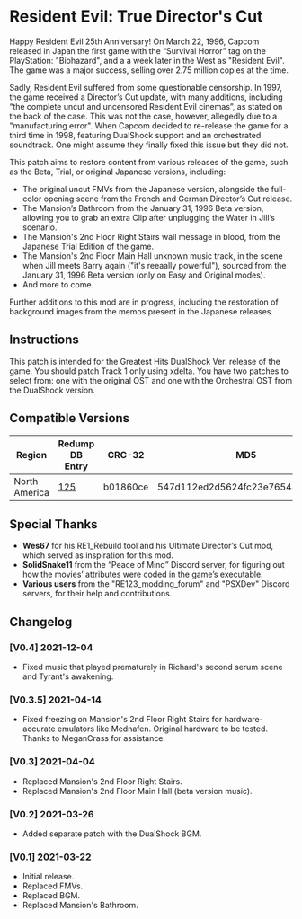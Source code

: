 # Resident Evil: True Director's Cut

Happy Resident Evil 25th Anniversary! On March 22, 1996, Capcom released in Japan the first game with the “Survival Horror” tag on the PlayStation: "Biohazard", and a a week later in the West as "Resident Evil". The game was a major success, selling over 2.75 million copies at the time.

Sadly, Resident Evil suffered from some questionable censorship. In 1997, the game received a Director’s Cut update, with many additions, including “the complete uncut and uncensored Resident Evil cinemas”, as stated on the back of the case. This was not the case, however, allegedly due to a "manufacturing error". When Capcom decided to re-release the game for a third time in 1998, featuring DualShock support and an orchestrated soundtrack. One might assume they finally fixed this issue but they did not.

This patch aims to restore content from various releases of the game, such as the Beta, Trial, or original Japanese versions, including:
- The original uncut FMVs from the Japanese version, alongside the full-color opening scene from the French and German Director’s Cut release.
- The Mansion’s Bathroom from the January 31, 1996 Beta version, allowing you to grab an extra Clip after unplugging the Water in Jill’s scenario.
- The Mansion's 2nd Floor Right Stairs wall message in blood, from the Japanese Trial Edition of the game.
- The Mansion's 2nd Floor Main Hall unknown music track, in the scene when Jill meets Barry again ("it's reeaally powerful"), sourced from the January 31, 1996 Beta version (only on Easy and Original modes).
- And more to come.

Further additions to this mod are in progress, including the restoration of background images from the memos present in the Japanese releases.

## Instructions
This patch is intended for the Greatest Hits DualShock Ver. release of the game. You should patch Track 1 only using xdelta. You have two patches to select from: one with the original OST and one with the Orchestral OST from the DualShock version.

## Compatible Versions
| Region            | Redump DB Entry | CRC-32   | MD5                                  | SHA-1                                      |
|------------------|------------|---------|--------------------------------------|-------------------------------------------|
| North America  | [125](http://redump.org/disc/125/) | b01860ce | 547d112ed2d5624fc23e765485f061bc | 08fbc01ae9c3d47aa93d2a99d69fa67a54e4982b |

## Special Thanks
- **Wes67** for his RE1_Rebuild tool and his Ultimate Director’s Cut mod, which served as inspiration for this mod.
- **SolidSnake11** from the “Peace of Mind” Discord server, for figuring out how the movies’ attributes were coded in the game’s executable.
- **Various users** from the "RE123_modding_forum" and "PSXDev" Discord servers, for their help and contributions.

## Changelog
### [V0.4] 2021-12-04
- Fixed music that played prematurely in Richard's second serum scene and Tyrant's awakening.

### [V0.3.5] 2021-04-14
- Fixed freezing on Mansion's 2nd Floor Right Stairs for hardware-accurate emulators like Mednafen. Original hardware to be tested. Thanks to MeganCrass for assistance.

### [V0.3] 2021-04-04
- Replaced Mansion's 2nd Floor Right Stairs.
- Replaced Mansion's 2nd Floor Main Hall (beta version music).

### [V0.2] 2021-03-26
- Added separate patch with the DualShock BGM.

### [V0.1] 2021-03-22
- Initial release.
- Replaced FMVs.
- Replaced BGM.
- Replaced Mansion's Bathroom.
